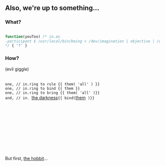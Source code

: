 ## Also, we're up to something...

### What?

```javascript

function(youToo) /* in.as
.participant $ /usr/local/bin/being < /dev/imagination | objective | /usr/sbin/culture
*/ { '?' }

```

### How?

(evil giggle)<br>
<br>
<br>
`one, // in.ring to rule {{ them( 'all' ) }}`<br>
`one, // in.ring to bind {{ them }}`<br>
`one, // in.ring to bring {{ them( 'all' )}}`<br>
`and, // in. `[the darkness](http://objective.black)` {{ bind( `[them](http://objective.blue)` )}}`<br>
<br>
<br>

<br>
<br>

<br>
<br>
<br>
<br>
<br>

But first, [the hobbit](http://www.the-hobbit.gov)...

